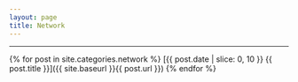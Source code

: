 ```yaml
---
layout: page
title: Network
---
```


---

{% for post in site.categories.network %}
  [{{ post.date | slice: 0, 10 }} {{ post.title }}]({{ site.baseurl }}{{ post.url }})
{% endfor %}
